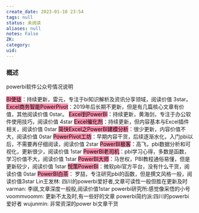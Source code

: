 ```yaml
---
create_date: 2023-01-10 23:54
tags: null
status: 未阅读 
aliases: null
notes: False
ZK: 
category: 
uid: 
---
```


### 概述

powerbi软件公众号情况说明

<mark style="background: #FF5582A6;">BI使徒</mark>：持续更新，雷元，专注于bi知识解析及资讯分享领域，阅读价值 3star。 
<mark style="background: #FF5582A6;">Excel商务智能PowerPivot</mark>：2019年后长期不更新，但是有几篇核心文章有价值，其他阅读价值 0star。 
<mark style="background: #FF5582A6;">Excel到PowerBI</mark>：持续更新，黄海剑，专注于办公软件使用技巧，阅读价值 4star
<mark style="background: #FF5582A6;">Excel催化剂</mark>：持续更新，但内容基本与Excel插件相关，阅读价值 0star
<mark style="background: #FF5582A6;">简快Excel之PowerBI建模分析</mark>：很少更新，内容价值不大，阅读价值 0star
<mark style="background: #FF5582A6;">PowerPivot工坊</mark>：早期内容干货，后续逐渐水化，入门pbi以后，不需要再仔细阅读，阅读价值 2star 
<mark style="background: #FF5582A6;">PowerBI极客</mark>：高飞，pbi数据分析和可视化，更新很少，阅读价值 1star
<mark style="background: #FF5582A6;">PowerBI老司机</mark>：pbi学习心得，多数是函数，学习价值不大，阅读价值 1star
<mark style="background: #FF5582A6;">PowerBI大师</mark>：马世权，PBI教程通俗易懂，但是更新较少，阅读价值 1star
<mark style="background: #FF5582A6;">悦策PowerBI</mark>：微软pbi官方平台，没有什么干货，阅读价值 0star
<mark style="background: #FF5582A6;">PowerBI白茶</mark>： 罗喆，专注研究pbi的函数，但是撰文风格一般，阅读价值3star
Lin王发林: 四川的powerbi爱好者,文章可读性一般但胜在更新及时
varman: 李祺,文章深度一般般,阅读价值1star
powerbi研究所:感觉像采悟的小号
voommvoomm: 更新不太及时,有一些好的文章
powerbi简约派:四川的powerbi爱好者 
wujunmin: 非常资深的power bi文章干货



